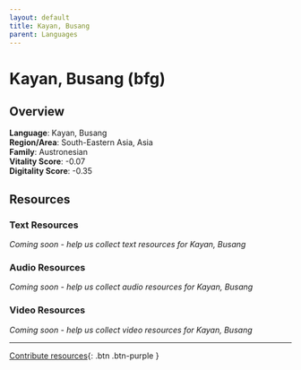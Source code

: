 ```yaml
---
layout: default
title: Kayan, Busang
parent: Languages
---
```


# Kayan, Busang (bfg)

## Overview

**Language**: Kayan, Busang  
**Region/Area**: South-Eastern Asia, Asia  
**Family**: Austronesian  
**Vitality Score**: -0.07  
**Digitality Score**: -0.35  

## Resources

### Text Resources
*Coming soon - help us collect text resources for Kayan, Busang*

### Audio Resources
*Coming soon - help us collect audio resources for Kayan, Busang*

### Video Resources
*Coming soon - help us collect video resources for Kayan, Busang*

---

[Contribute resources](https://fairtrain.github.io/){: .btn .btn-purple }
